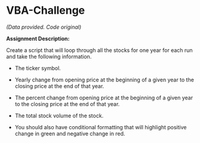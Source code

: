 # VBA-Challenge

*(Data provided. Code original)*

**Assignment Description:**

Create a script that will loop through all the stocks for one year for each run and take the following information.

- The ticker symbol.
	
- Yearly change from opening price at the beginning of a given year to the closing price at the end of that year.
	
- The percent change from opening price at the beginning of a given year to the closing price at the end of that year.
	
- The total stock volume of the stock.
	
- You should also have conditional formatting that will highlight positive change in green and negative change in red.
